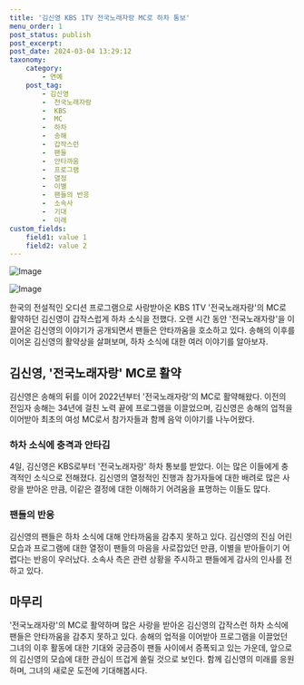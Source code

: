 ```yaml
---
title: '김신영 KBS 1TV 전국노래자랑 MC로 하차 통보'
menu_order: 1
post_status: publish
post_excerpt: 
post_date: 2024-03-04 13:29:12
taxonomy:
    category:
        - 연예
    post_tag:
        - 김신영
        -  전국노래자랑
        -  KBS
        -  MC
        -  하차
        -  송해
        -  갑작스런
        -  팬들
        -  안타까움
        -  프로그램
        -  열정
        -  이별
        -  팬들의 반응
        -  소속사
        -  기대
        -  미래
custom_fields:
    field1: value 1
    field2: value 2
---
```


![Image](https://mimgnews.pstatic.net/image/117/2024/03/04/0003809997_001_20240304073101213.jpg?type=w540)

![Image](https://ssl.pstatic.net/mimgnews/image/117/2024/03/04/0003809997_002_20240304073101255.jpg?type=w540)

한국의 전설적인 오디션 프로그램으로 사랑받아온 KBS 1TV '전국노래자랑'의 MC로 활약하던 김신영이 갑작스럽게 하차 소식을 전했다. 오랜 시간 동안 '전국노래자랑'을 이끌어온 김신영의 이야기가 공개되면서 팬들은 안타까움을 호소하고 있다. 송해의 이후를 이어온 김신영의 활약상을 살펴보며, 하차 소식에 대한 여러 이야기를 알아보자.
## 김신영, '전국노래자랑' MC로 활약
김신영은 송해의 뒤를 이어 2022년부터 '전국노래자랑'의 MC로 활약해왔다. 이전의 전임자 송해는 34년에 걸친 노력 끝에 프로그램을 이끌었으며, 김신영은 송해의 업적을 이어받아 최초의 여성 MC로서 참가자들과 함께 음악 이야기를 나누어왔다.
### 하차 소식에 충격과 안타김
4일, 김신영은 KBS로부터 '전국노래자랑' 하차 통보를 받았다. 이는 많은 이들에게 충격적인 소식으로 전해졌다. 김신영의 열정적인 진행과 참가자들에 대한 배려로 많은 사랑을 받아온 만큼, 이같은 결정에 대한 이해하기 어려움을 표명하는 이들도 많다.
### 팬들의 반응
김신영의 팬들은 하차 소식에 대해 안타까움을 감추지 못하고 있다. 김신영의 진심 어린 모습과 프로그램에 대한 열정이 팬들의 마음을 사로잡았던 만큼, 이별을 받아들이기 어렵다는 반응이 우러났다. 소속사 측은 관련 상황을 주시하고 팬들에게 감사의 인사를 전하고 있다.
## 마무리
'전국노래자랑'의 MC로 활약하며 많은 사랑을 받아온 김신영의 갑작스런 하차 소식에 팬들은 안타까움을 감추지 못하고 있다. 송해의 업적을 이어받아 프로그램을 이끌었던 그녀의 이후 활동에 대한 기대와 궁금증이 팬들 사이에서 증폭되고 있는 가운데, 앞으로의 김신영의 모습에 대한 관심이 뜨겁게 쏠릴 것으로 보인다. 함께 김신영의 미래를 응원하며, 그녀의 새로운 도전에 기대해봅시다.
